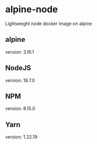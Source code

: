 # alpine-node
Lightweight node docker image on alpine

## alpine
version: 3.16.1

## NodeJS
version: 18.7.0

## NPM
version: 8.15.0

## Yarn
version: 1.22.19
